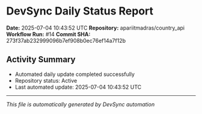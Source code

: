 # DevSync Daily Status Report

**Date:** 2025-07-04 10:43:52 UTC
**Repository:** apariitmadras/country_api
**Workflow Run:** #14
**Commit SHA:** 273f37ab232999096b7ef908b0ec76ef14a7f12b

## Activity Summary
- Automated daily update completed successfully
- Repository status: Active
- Last automated update: 2025-07-04 10:43:52 UTC

---
*This file is automatically generated by DevSync automation*
